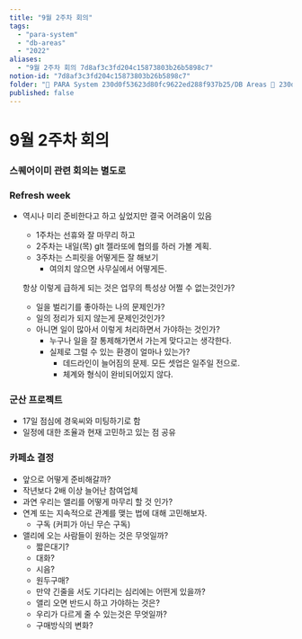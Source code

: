 ```yaml
---
title: "9월 2주차 회의"
tags:
  - "para-system"
  - "db-areas"
  - "2022"
aliases:
  - "9월 2주차 회의 7d8af3c3fd204c15873803b26b5898c7"
notion-id: "7d8af3c3fd204c15873803b26b5898c7"
folder: "🚀 PARA System 230d0f53623d80fc9622ed288f937b25/DB Areas 🔲 230d0f53623d812fa0e9f500c4679623/(주) 음 66e9b539f26a4b65b785de77451613c8/내부 워크숍 및 회의 c09642829cbb460caade3d89d7122a12/사무실 주간 회의 c5027ddb44b24c63b8a52c69ad7b16c0/2022 회의 26beae718346447fa8aac349f5d51866"
published: false
---
```


# 9월 2주차 회의

### 스퀘어이미 관련 회의는 별도로

### Refresh week

* 역시나 미리 준비한다고 하고 싶었지만 결국 어려움이 있음

  * 1주차는 선휴와 잘 마무리 하고
  * 2주차는 내일(목) glt 젤라또에 협의를 하러 가볼 계획.
  * 3주차는 스피릿을 어떻게든 잘 해보기
    * 여의치 않으면 사무실에서 어떻게든.

  항상 이렇게 급하게 되는 것은 업무의 특성상 어쩔 수 없는것인가?

  * 일을 벌리기를 좋아하는 나의 문제인가?
  * 일의 정리가 되지 않는게 문제인것인가?
  * 아니면 일이 많아서 이렇게 처리하면서 가야하는 것인가?
    * 누구나 일을 잘 통제해가면서 가는게 맞다고는 생각한다.
    * 실제로 그럴 수 있는 환경이 얼마나 있는가?
      * 데드라인이  늘어짐의 문제. 모든 셋업은 일주일 전으로.
      * 체계와 형식이 완비되어있지 않다.

### 군산 프로젝트

* 17일 점심에 경욱씨와 미팅하기로 함
* 일정에 대한 조율과 현재 고민하고 있는 점 공유

### 카페쇼 결정

* 앞으로 어떻게 준비해갈까?
* 작년보다 2배 이상 늘어난 참여업체
* 과연 우리는 앨리를 어떻게 마무리 할 것 인가?
* 연계 또는 지속적으로 관계를 맺는 법에 대해 고민해보자.
  * 구독 (커피가 아닌 무슨 구독)
* 앨리에 오는 사람들이 원하는 것은 무엇일까?
  * 짧은대기?
  * 대화?
  * 시음?
  * 원두구매?
  * 만약 긴줄을 서도 기다리는 심리에는 어떤게 있을까?
  * 앨리 오면 반드시 하고 가야하는 것은?
  * 우리가 다르게 줄 수 있는것은 무엇일까?
  * 구매방식의 변화?

